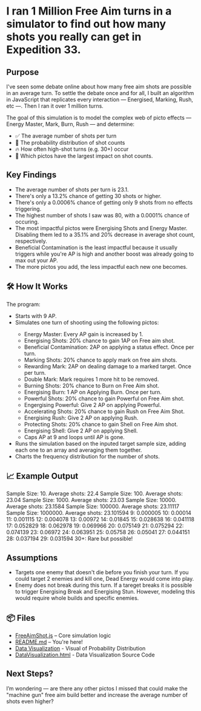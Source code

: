 <h1>I ran 1 Million Free Aim turns in a simulator to find out how many shots you really can get in Expedition 33.</h1>

<h2>Purpose</h2>
I've seen some debate online about how many free aim shots are possible in an average turn. To settle the debate once and for all, I built an algorithm in JavaScript that replicates every interaction — Energised, Marking, Rush, etc —. Then I ran it over 1 million turns. 

The goal of this simulation is to model the complex web of picto effects — Energy Master, Mark, Burn, Rush — and determine:

<ul>
<li>✅ The average number of shots per turn </li>
<li>🔢 The probability distribution of shot counts</li>
<li>🔥 How often high-shot turns (e.g. 30+) occur</li>
<li>🧪 Which pictos have the largest impact on shot counts.</li>
</ul>

<h2>Key Findings</h2>
<ul>
  <li>The average number of shots per turn is 23.1.</li>
  <li>There's only a 13.2% chance of getting 30 shots or higher.</li>
  <li>There's only a 0.0006% chance of getting only 9 shots from no effects triggering.
  <li>The highest number of shots I saw was 80, with a 0.0001% chance of occuring.</li>
  <li>The most impactful pictos were  Energising Shots and Energy Master. Disabling them led to a 35.1% and 20% decrease in average shot count, respectively.</li>
  <li>Beneficial Contamination is the least impactful because it usually triggers while you're AP is high and another boost was already going to max out your AP.</li>
  <li>The more pictos you add, the less impactful each new one becomes.</li>
</ul>

<h2>🛠️ How It Works</h2>

The program:
<ul>
<li>Starts with 9 AP.</li>
<li>Simulates one turn of shooting using the following pictos:</li>
  <ul>
    <li>Energy Master: Every AP gain is increased by 1.</li>
    <li>Energising Shots: 20% chance to gain 1AP on Free aim shot.</li>
    <li>Beneficial Contamination: 2AP on applying a status effect. Once per turn.</li>
    <li>Marking Shots: 20% chance to apply mark on free aim shots.</li>
    <li>Rewarding Mark: 2AP on dealing damage to a marked target. Once per turn.</li>
    <li>Double Mark: Mark requires 1 more hit to be removed.</li>
    <li>Burning Shots: 20% chance to Burn on Free Aim shot.</li>
    <li>Energising Burn: 1 AP on Applying Burn. Once per turn.</li>
    <li>Powerful Shots: 20% chance to gain Powerful on Free Aim shot.</li>
    <li>Engergising Powerful: Give 2 AP on applying Powerful.</li>
    <li>Accelerating Shots: 20% chance to gain Rush on Free Aim Shot.</li>
    <li>Energising Rush: Give 2 AP on applying Rush.</li>
    <li>Protecting Shots: 20% chance to gain Shell on Free Aim shot.</li>
    <li>Energising Shell: Give 2 AP on applying Shell.</li>
    <li>Caps AP at 9 and loops until AP is gone.</li>
  </ul>
  <li>Runs the simulation based on the inputed target sample size, adding each one to an array and averaging them together.</li>
  <li>Charts the frequency distribution for the number of shots.</li>  
</ul>

<h2>📈 Example Output</h2>

Sample Size: 10. Average shots: 22.4
Sample Size: 100. Average shots: 23.04
Sample Size: 1000. Average shots: 23.03
Sample Size: 10000. Average shots: 23.1584
Sample Size: 100000. Average shots: 23.11117
Sample Size: 1000000. Average shots: 23.101594
9: 0.000005
10: 0.00014
11: 0.001115
12: 0.004078
13: 0.00972
14: 0.01845
15: 0.028638
16: 0.041118
17: 0.052829
18: 0.062978
19: 0.069966
20: 0.075149
21: 0.075294
22: 0.074139
23: 0.06972
24: 0.063951
25: 0.05758
26: 0.05041
27: 0.044151
28: 0.037194
29: 0.031594
30+: Rare but possible!

<h2>Assumptions</h2>
<ul>
  <li>Targets one enemy that doesn't die before you finish your turn. If you could target 2 enemies and kill one, Dead Energy would come into play.</li>
  <li>Enemy does not break during this turn. If a tareget breaks it is possible to trigger Energising Break and Energising Stun. However, modeling this would require whole builds and specific enemies.</li>
</ul>
  
<h2>📦 Files</h2>
<ul>
  <li><a href="https://github.com/goforryan/expedition33freeaimshot/blob/main/FreeAimShot.js">FreeAimShot.js</a> – Core simulation logic</li>
  <li><a href="https://github.com/goforryan/expedition33freeaimshot/blob/main/README.md">README.md</a> – You're here!</li>
  <li><a href="https://goforryan.github.io/expedition33freeaimshot/DataVisualization.html">Data Visualization</a> - Visual of Probability Distribution</li>
  <li><a href="https://github.com/goforryan/expedition33freeaimshot/blob/main/DataVisualization.html">DataVisualization.html</a> - Data Visualization Source Code</li>
</ul>


<h2>Next Steps?</h2>




I’m wondering — are there any other pictos I missed that could make the "machine gun" free aim build better and increase the average number of shots even higher?

